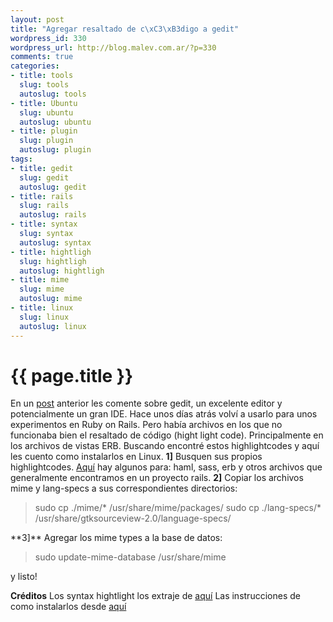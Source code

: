 ```yaml
--- 
layout: post
title: "Agregar resaltado de c\xC3\xB3digo a gedit"
wordpress_id: 330
wordpress_url: http://blog.malev.com.ar/?p=330
comments: true
categories: 
- title: tools
  slug: tools
  autoslug: tools
- title: Ubuntu
  slug: ubuntu
  autoslug: ubuntu
- title: plugin
  slug: plugin
  autoslug: plugin
tags: 
- title: gedit
  slug: gedit
  autoslug: gedit
- title: rails
  slug: rails
  autoslug: rails
- title: syntax
  slug: syntax
  autoslug: syntax
- title: hightligh
  slug: hightligh
  autoslug: hightligh
- title: mime
  slug: mime
  autoslug: mime
- title: linux
  slug: linux
  autoslug: linux
---
```

{{ page.title }}
================
En un [post](http://blog.malev.com.ar/2010/02/23/gedit-un-editor-que-lo-tiene-todo/) anterior les comente sobre gedit, un excelente editor y potencialmente un gran IDE. Hace unos días atrás volví a usarlo para unos experimentos en Ruby on Rails. Pero había archivos en los que no funcionaba bien el resaltado de código (hight light code). Principalmente en los archivos de vistas ERB. Buscando encontré estos highlightcodes y aquí les cuento como instalarlos en Linux.
**1]** Busquen sus propios highlightcodes. [Aquí](http://blog.malev.com.ar/wp-content/uploads/mime.tar.gz) hay algunos para: haml, sass, erb y otros archivos que generalmente encontramos en un proyecto rails.
**2]** Copiar los archivos mime y lang-specs a sus correspondientes directorios:
<blockquote>
sudo cp ./mime/* /usr/share/mime/packages/
sudo cp ./lang-specs/* /usr/share/gtksourceview-2.0/language-specs/
</blockquote>
**3]** Agregar los mime types a la base de datos:
<blockquote>sudo update-mime-database /usr/share/mime</blockquote>
y listo!

**Créditos**
Los syntax hightlight los extraje de [aquí](http://github.com/gmate/gmate)
Las instrucciones de como instalarlos desde [aquí](http://grigio.org/pimp_my_gedit_was_textmate_linux)


